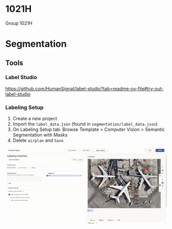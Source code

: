 # 1021H

Group 1021H

# Segmentation

## Tools

### Label Studio

https://github.com/HumanSignal/label-studio?tab=readme-ov-file#try-out-label-studio

### Labeling Setup

1. Create a new project
2. Import the `label_data.json` (found in `segmentation/label_data.json`)
3. On Labeling Setup tab: Browse Template > Computer Vision > Semantic Segmentation with Masks
4. Delete `airplan` and `Save`

![alt text](resources/images/image.png)
